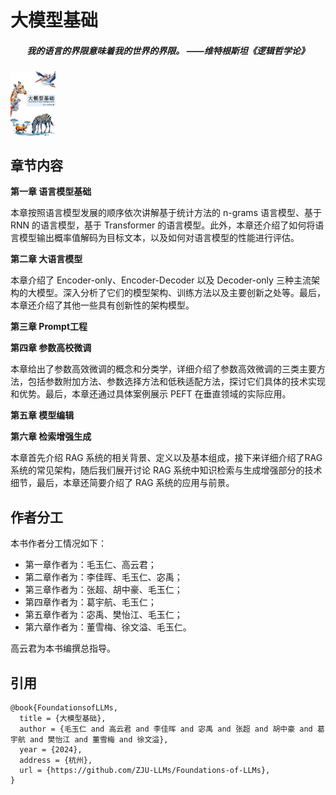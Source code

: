 # 大模型基础

<h5 align="center"><i>我的语言的界限意味着我的世界的界限。
——维特根斯坦《逻辑哲学论》</i></h5>

<img src=".\figure\cover.png" alt="cover" style="zoom:10%;" />

## 章节内容

**第一章 语言模型基础**

本章按照语言模型发展的顺序依次讲解基于统计方法的 n-grams 语言模型、基于 RNN 的语言模型，基于 Transformer 的语言模型。此外，本章还介绍了如何将语言模型输出概率值解码为目标文本，以及如何对语言模型的性能进行评估。

**第二章 大语言模型**

本章介绍了 Encoder-only、Encoder-Decoder 以及 Decoder-only 三种主流架构的大模型。深入分析了它们的模型架构、训练方法以及主要创新之处等。最后，本章还介绍了其他一些具有创新性的架构模型。

**第三章 Prompt工程**




**第四章 参数高校微调**

本章给出了参数高效微调的概念和分类学，详细介绍了参数高效微调的三类主要方法，包括参数附加方法、参数选择方法和低秩适配方法，探讨它们具体的技术实现和优势。最后，本章还通过具体案例展示 PEFT 在垂直领域的实际应用。

**第五章 模型编辑**



**第六章 检索增强生成**

本章首先介绍 RAG 系统的相关背景、定义以及基本组成，接下来详细介绍了RAG 系统的常见架构，随后我们展开讨论 RAG 系统中知识检索与生成增强部分的技术细节，最后，本章还简要介绍了 RAG 系统的应用与前景。

## 作者分工

本书作者分工情况如下：

- 第一章作者为：毛玉仁、高云君；
- 第二章作者为：李佳晖、毛玉仁、宓禹；
- 第三章作者为：张超、胡中豪、毛玉仁；
- 第四章作者为：葛宇航、毛玉仁；
- 第五章作者为：宓禹、樊怡江、毛玉仁；
- 第六章作者为：董雪梅、徐文溢、毛玉仁。

高云君为本书编撰总指导。

## 引用

```
@book{FoundationsofLLMs,
  title = {大模型基础},
  author = {毛玉仁 and 高云君 and 李佳晖 and 宓禹 and 张超 and 胡中豪 and 葛宇航 and 樊怡江 and 董雪梅 and 徐文溢},
  year = {2024},
  address = {杭州},
  url = {https://github.com/ZJU-LLMs/Foundations-of-LLMs},
}

```



